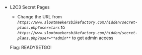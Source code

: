 - L2C3 Secret Pages
    - Change the URL from *`https://www.slootmaekersbikefactory.com/hidden/secret-plans.php?user=lars`* to *`https://www.slootmaekersbikefactory.com/hidden/secret-plans.php?user=**admin**`* to get admin access
    
    Flag: READYSETGO!